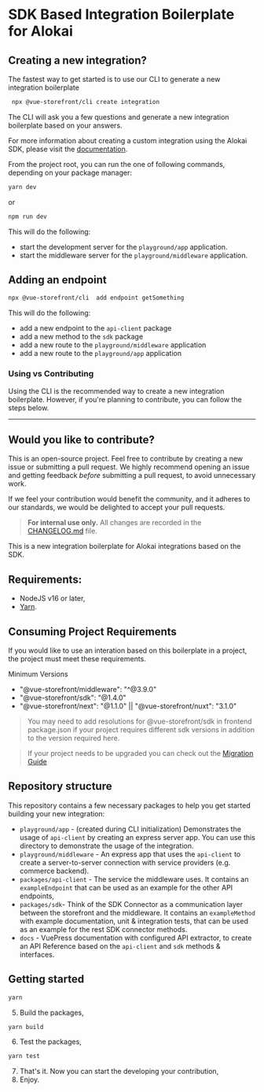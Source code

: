# SDK Based Integration Boilerplate for Alokai

## Creating a new integration? 
The fastest way to get started is to use our CLI to generate a new integration boilerplate

```bash
 npx @vue-storefront/cli create integration
```

The CLI will ask you a few questions and generate a new integration boilerplate based on your answers.

For more information about creating a custom integration using the Alokai SDK, please visit the [documentation](https://docs.vuestorefront.io/integrations/custom/quick-start).

From the project root, you can run the one of following commands, depending on your package manager:

```bash
yarn dev
```
or
```bash
npm run dev 
```

This will do the following: 
- start the development server for the `playground/app` application.
- start the middleware server for the `playground/middleware` application.

## Adding an endpoint

```bash
npx @vue-storefront/cli  add endpoint getSomething
```

This will do the following:
- add a new endpoint to the `api-client` package
- add a new method to the `sdk` package
- add a new route to the `playground/middleware` application
- add a new route to the `playground/app` application


### Using vs Contributing
Using the CLI is the recommended way to create a new integration boilerplate. 
However, if you're planning to contribute, you can follow the steps below.
___
## Would you like to contribute?

This is an open-source project. Feel free to contribute by creating a new issue or submitting a pull request. 
We highly recommend opening an issue and getting feedback *before* submitting a pull request, to avoid unnecessary work.

If we feel your contribution would benefit the community, and it adheres to our standards, 
we would be delighted to accept your pull requests.

> **For internal use only.**
> All changes are recorded in the [CHANGELOG.md](CHANGELOG.md) file.

This is a new integration boilerplate for Alokai integrations based on the SDK.

## Requirements:

- NodeJS v16 or later,
- [Yarn](https://yarnpkg.com/).

## Consuming Project Requirements
If you would like to use an interation based on this boilerplate in a project, the project must meet these requirements. 

Minimum Versions
- "@vue-storefront/middleware": "^@3.9.0"
- "@vue-storefront/sdk": "@1.4.0"
- "@vue-storefront/next": "@1.1.0" || "@vue-storefront/nuxt": "3.1.0"

>  You may need to add resolutions for @vue-storefront/sdk in frontend package.json if your project requires different sdk versions in addition to the version required here.

>  If your project needs to be upgraded you can check out the [Migration Guide](https://docs.alokai.com/storefront/change-log/unified-sdk#migration-guide)

## Repository structure

This repository contains a few necessary packages to help you get started building your new integration:

- `playground/app` - (created during CLI initialization) Demonstrates the usage of `api-client` by creating an express server app. You can use this directory to demonstrate the usage of the integration.
- `playground/middleware` - An express app that uses the `api-client` to create a server-to-server connection with service providers (e.g. commerce backend).
- `packages/api-client` - The service the middleware uses. It contains an `exampleEndpoint` that can be used as an example for the other API endpoints,
- `packages/sdk`- Think of the SDK Connector as a communication layer between the storefront and the middleware. It contains an `exampleMethod` with example documentation, unit & integration tests, that can be used as an example for the rest SDK connector methods.
- `docs` - VuePress documentation with configured API extractor, to create an API Reference based on the `api-client` and `sdk` methods & interfaces.

## Getting started

```bash
yarn
```

5. Build the packages,

```bash
yarn build
```

6. Test the packages,

```bash
yarn test
```

7.  That's it. Now you can start the developing your contribution,
8.  Enjoy.
